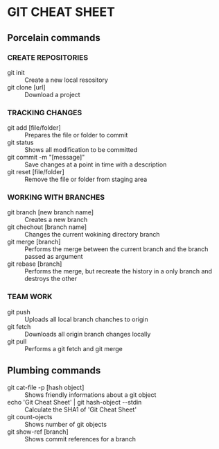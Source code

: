 # GIT CHEAT SHEET

## Porcelain commands

###  CREATE REPOSITORIES

<dl>
    <dt>git init</dt>
    <dd>Create a new local resository</dd>
    <dt>git clone [url]</dt>
    <dd>Download a project</dd>
</dl>

###  TRACKING CHANGES

<dl>
    <dt>git add [file/folder]</dt>
    <dd>Prepares the file or folder to commit</dd>
    <dt>git status</dt>
    <dd>Shows all modification to be committed</dd>
    <dt>git commit -m "[message]"</dt>
    <dd>Save changes at a point in time with a description</dd>
    <dt>git reset [file/folder]</dt>
    <dd>Remove the file or folder from staging area</dd>
</dl>

### WORKING WITH BRANCHES

<dl>
    <dt>git branch [new branch name]<dt>
    <dd>Creates a new branch</dd>
    <dt>git chechout [branch name]</dt>
    <dd>Changes the current wokining directory branch</dd>
    <dt>git merge [branch]<dt>
    <dd>Performs the merge between the current branch and the branch passed as argument</dd>
    <dt>git rebase [branch]</dt>
    <dd>Performs the merge, but recreate the history in a only branch and destroys the other</dd>
</dl>

### TEAM WORK

<dl>
    <dt>git push</dt>
    <dd>Uploads all local branch chanches to origin</dd>
    <git>git fetch</dit>
    <dd>Downloads all origin branch changes locally</dd>
    <dt>git pull</dt>
    <dd>Performs a git fetch and git merge</dd>
</dl>


## Plumbing commands

<dl>
    <dt>git cat-file -p [hash object]</dt>
    <dd>Shows friendly informations about a git object</dd>
    <dt>echo 'Git Cheat Sheet' | git hash-object --stdin</dt>
    <dd>Calculate the SHA1 of 'Git Cheat Sheet'</dd>
    <dt>git count-ojects</dt>
    <dd>Shows number of git objects</dd>
    <dt>git show-ref [branch]</dt>
    <dd>Shows commit references for a branch</dd>
</dl>
